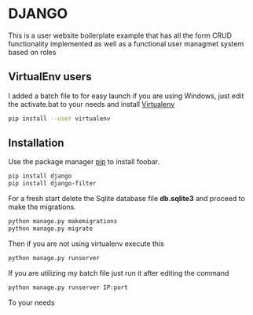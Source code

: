 # DJANGO

This is a user website boilerplate example that has all the form CRUD functionality implemented as well as a functional user managmet system based on roles 

## VirtualEnv users

I added a batch file to for easy launch if you are using Windows, just edit the activate.bat to your needs and install [Virtualenv](https://pypi.org/project/virtualenv/)

```bash
pip install --user virtualenv
```

## Installation

Use the package manager [pip](https://pip.pypa.io/en/stable/) to install foobar.

```bash
pip install django
pip install django-filter
```

For a fresh start delete the Sqlite database file **db.sqlite3**  and proceed to make the migrations.


```bash
python manage.py makemigrations
python manage.py migrate
```

Then if you are not using virtualenv execute this

```bash
python manage.py runserver
```

If you are utilizing my batch file just run it after editing the command

```bash
python manage.py runserver IP:port
```

To your needs